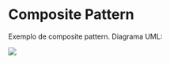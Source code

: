 # Composite Pattern
Exemplo de composite pattern.
Diagrama UML:

[![](https://imgur.com/a/YdK3UPl)](https://imgur.com/a/YdK3UPl)